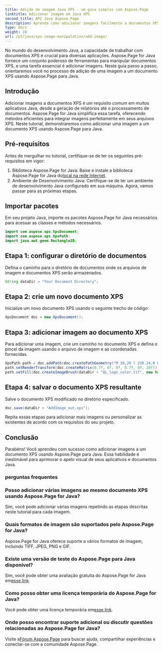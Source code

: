 ```yaml
---
title: Adição de imagem Java XPS - um guia simples com Aspose.Page
linktitle: Adicionar imagem em Java XPS
second_title: API Java Aspose.Page
description: Aprenda como adicionar imagens facilmente a documentos XPS em Java usando Aspose.Page. Eleve o processamento de documentos com este guia passo a passo.
type: docs
weight: 10
url: /pt/java/xps-image-manipulation/add-image/
---
```

No mundo do desenvolvimento Java, a capacidade de trabalhar com documentos XPS é crucial para diversas aplicações. Aspose.Page for Java fornece um conjunto poderoso de ferramentas para manipular documentos XPS, e uma tarefa essencial é adicionar imagens. Neste guia passo a passo, orientaremos você no processo de adição de uma imagem a um documento XPS usando Aspose.Page para Java.
## Introdução
Adicionar imagens a documentos XPS é um requisito comum em muitos aplicativos Java, desde a geração de relatórios até o processamento de documentos. Aspose.Page for Java simplifica essa tarefa, oferecendo métodos eficientes para integrar imagens perfeitamente em seus arquivos XPS. Neste tutorial, demonstraremos como adicionar uma imagem a um documento XPS usando Aspose.Page para Java.
## Pré-requisitos
Antes de mergulhar no tutorial, certifique-se de ter os seguintes pré-requisitos em vigor:
1.  Biblioteca Aspose.Page for Java: Baixe e instale a biblioteca Aspose.Page for Java do[local na rede Internet](https://releases.aspose.com/page/java/).
2. Ambiente de Desenvolvimento Java: Certifique-se de ter um ambiente de desenvolvimento Java configurado em sua máquina.
Agora, vamos passar para as próximas etapas.
## Importar pacotes
Em seu projeto Java, importe os pacotes Aspose.Page for Java necessários para acessar as classes e métodos necessários.
```java
import com.aspose.xps.XpsDocument;
import com.aspose.xps.XpsPath;
import java.awt.geom.Rectangle2D;
```
## Etapa 1: configurar o diretório de documentos
Defina o caminho para o diretório de documentos onde os arquivos de imagem e documentos XPS serão armazenados.
```java
String dataDir = "Your Document Directory";
```
## Etapa 2: crie um novo documento XPS
Inicialize um novo documento XPS usando o seguinte trecho de código:
```java
XpsDocument doc = new XpsDocument();
```
## Etapa 3: adicionar imagem ao documento XPS
Para adicionar uma imagem, crie um caminho no documento XPS e defina o pincel da imagem usando o arquivo de imagem e as coordenadas fornecidas.
```java
XpsPath path = doc.addPath(doc.createPathGeometry("M 30,20 l 258.24,0 0,56.64 -258.24,0 Z"));
path.setRenderTransform(doc.createMatrix(0.7f, 0f, 0f, 0.7f, 0f, 20f));
path.setFill(doc.createImageBrush(dataDir + "QL_logo_color.tif", new Rectangle2D.Double(0f, 0f, 258.24f, 56.64f), new Rectangle2D.Double(50f, 20f, 193.68f, 42.48f)));
```
## Etapa 4: salvar o documento XPS resultante
Salve o documento XPS modificado no diretório especificado.
```java
doc.save(dataDir + "AddImage_out.xps");
```
Repita essas etapas para adicionar mais imagens ou personalizar as existentes de acordo com os requisitos do seu projeto.
## Conclusão
Parabéns! Você aprendeu com sucesso como adicionar imagens a um documento XPS usando Aspose.Page para Java. Essa habilidade é inestimável para aprimorar o apelo visual de seus aplicativos e documentos Java.
### perguntas frequentes
### Posso adicionar várias imagens ao mesmo documento XPS usando Aspose.Page for Java?
Sim, você pode adicionar várias imagens repetindo as etapas descritas neste tutorial para cada imagem.
### Quais formatos de imagem são suportados pelo Aspose.Page for Java?
Aspose.Page for Java oferece suporte a vários formatos de imagem, incluindo TIFF, JPEG, PNG e GIF.
### Existe uma versão de teste do Aspose.Page para Java disponível?
 Sim, você pode obter uma avaliação gratuita do Aspose.Page for Java em[esse link](https://releases.aspose.com/).
### Como posso obter uma licença temporária do Aspose.Page for Java?
 Você pode obter uma licença temporária em[esse link](https://purchase.aspose.com/temporary-license/).
### Onde posso encontrar suporte adicional ou discutir questões relacionadas ao Aspose.Page for Java?
 Visite a[Fórum Aspose.Page](https://forum.aspose.com/c/page/39) para buscar ajuda, compartilhar experiências e conectar-se com a comunidade Aspose.Page.